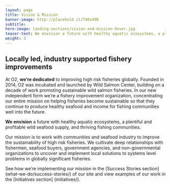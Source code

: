 ```yaml
---
layout: page 
title: Vision & Mission
banner-image: http://placehold.it/740x490
subtitle: 
hero-image: landing-sections/vision-and-mission-hover.jpg
teaser-text: We envision a future with healthy aquatic ecosystems, a plentiful and profitable wild seafood supply, and thriving fishing communities.
weight: 3
---
```


## Locally led, industry supported fishery improvements

 At O2, **we’re dedicated** to improving high risk fisheries globally. Founded in 2014, O2 was incubated and launched by Wild Salmon Center, building on a decade of work promoting sustainable wild salmon fisheries. In our new independent form we’re a fishery improvement organization, concentrating our entire mission on helping fisheries become sustainable so that they continue to produce healthy seafood and income for fishing communities well into the future. 

  **We envision** a future with healthy aquatic ecosystems, a plentiful and profitable wild seafood supply, and thriving fishing communities.

Our mission is to work with communities and seafood industry to improve the sustainability of high risk  fisheries. We cultivate deep relationships with fishermen, seafood buyers, government agencies, and non-governmental organizations to uncover and implement local solutions to systems level problems in globally significant fisheries.

See how we’re implementing our mission in the [Success Stories section] (what-we-do/success-stories/) of our site and view examples of our work in the [Initiatives section] (initiatives/).
